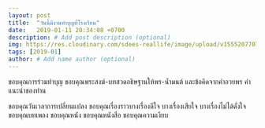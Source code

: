 ```yaml
---
layout: post
title:  "วันนี้มีงานทำบุญที่โรงเรียน"
date:   2019-01-11 20:34:08 +0700
description: # Add post description (optional)
img: https://res.cloudinary.com/sdees-reallife/image/upload/v1555207707/Screenshot_from_2019-04-14_09-06-54.png # Add image post (optional)
tags: [2019-01]
author: # Add name author (optional)
---
```

ขอบคุณการร่วมทำบุญ ขอบคุณพระสงฆ์-บทสวดอธิษฐานให้พร-น้ำมนต์ และข้อคิดจากคำอวยพร คำแนะนำของท่าน

ขอบคุณวันเวลาการเปลี่ยนแปลง ขอบคุณเรื่องราวบางเรื่องดีใจ บางเรื่องเสียใจ บางเรื่องไม่ได้ดั่งใจ ขอบคุณบทเพลง ขอบคุณหนัง ขอบคุณหนังสือ ขอบคุณความเงียบ
